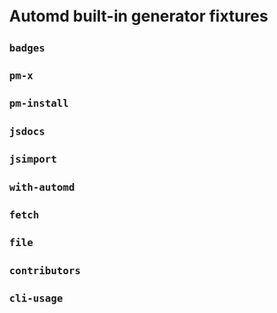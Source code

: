 # Automd built-in generator fixtures

## `badges`

<!-- automd:badges bundlephobia packagephobia  -->
<!-- /automd -->

## `pm-x`

<!-- automd:pm-x args=. -->
<!-- /automd -->

## `pm-install`

<!-- automd:pm-install dev separate-->
<!-- /automd -->

## `jsdocs`

<!-- automd:jsdocs src=./src/test -->
<!-- /automd -->

## `jsimport`

<!-- automd:jsimport cjs=true cdn=true name=pkg imports=foo,bar -->
<!-- /automd -->

## `with-automd`

<!-- automd:with-automd -->
<!-- /automd -->

## `fetch`

<!-- automd:fetch url="gh:unjs/automd/main/test/fixture/TEST.md" -->
<!-- /automd -->

## `file`

<!-- automd:file src="./TEST.md" lines=1:5 -->
<!-- /automd -->

## `contributors`

<!-- automd:contributors author=pi0 license=MIT -->
<!-- /automd -->

<!-- automd:contributors author=pi0 license=MIT provider=markupgo  -->
<!-- /automd -->

## `cli-usage`

<!-- automd:cli-usage command="srvx"-->
<!-- /automd -->
